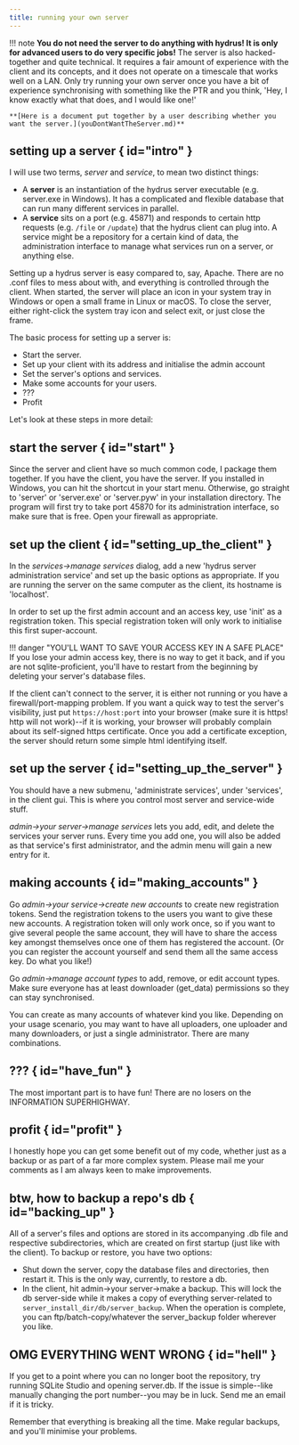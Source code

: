 ```yaml
---
title: running your own server  
---
```


!!! note
	**You do not need the server to do anything with hydrus! It is only for advanced users to do very specific jobs!** The server is also hacked-together and quite technical. It requires a fair amount of experience with the client and its concepts, and it does not operate on a timescale that works well on a LAN. Only try running your own server once you have a bit of experience synchronising with something like the PTR and you think, 'Hey, I know exactly what that does, and I would like one!'

	**[Here is a document put together by a user describing whether you want the server.](youDontWantTheServer.md)**

## setting up a server { id="intro" }

I will use two terms, _server_ and _service_, to mean two distinct things:

*   A **server** is an instantiation of the hydrus server executable (e.g. server.exe in Windows). It has a complicated and flexible database that can run many different services in parallel.
*   A **service** sits on a port (e.g. 45871) and responds to certain http requests (e.g. `/file` or `/update`) that the hydrus client can plug into. A service might be a repository for a certain kind of data, the administration interface to manage what services run on a server, or anything else.

Setting up a hydrus server is easy compared to, say, Apache. There are no .conf files to mess about with, and everything is controlled through the client. When started, the server will place an icon in your system tray in Windows or open a small frame in Linux or macOS. To close the server, either right-click the system tray icon and select exit, or just close the frame.

The basic process for setting up a server is:

*   Start the server.
*   Set up your client with its address and initialise the admin account
*   Set the server's options and services.
*   Make some accounts for your users.
*   ???
*   Profit

Let's look at these steps in more detail:

## start the server { id="start" }

Since the server and client have so much common code, I package them together. If you have the client, you have the server. If you installed in Windows, you can hit the shortcut in your start menu. Otherwise, go straight to 'server' or 'server.exe' or 'server.pyw' in your installation directory. The program will first try to take port 45870 for its administration interface, so make sure that is free. Open your firewall as appropriate.

## set up the client { id="setting_up_the_client" }

In the _services->manage services_ dialog, add a new 'hydrus server administration service' and set up the basic options as appropriate. If you are running the server on the same computer as the client, its hostname is 'localhost'.

In order to set up the first admin account and an access key, use 'init' as a registration token. This special registration token will only work to initialise this first super-account.

!!! danger "YOU'LL WANT TO SAVE YOUR ACCESS KEY IN A SAFE PLACE"
    If you lose your admin access key, there is no way to get it back, and if you are not sqlite-proficient, you'll have to restart from the beginning by deleting your server's database files.

If the client can't connect to the server, it is either not running or you have a firewall/port-mapping problem. If you want a quick way to test the server's visibility, just put `https://host:port` into your browser (make sure it is https! http will not work)--if it is working, your browser will probably complain about its self-signed https certificate. Once you add a certificate exception, the server should return some simple html identifying itself.

## set up the server { id="setting_up_the_server" }

You should have a new submenu, 'administrate services', under 'services', in the client gui. This is where you control most server and service-wide stuff.

_admin->your server->manage services_ lets you add, edit, and delete the services your server runs. Every time you add one, you will also be added as that service's first administrator, and the admin menu will gain a new entry for it.

## making accounts { id="making_accounts" }

Go _admin->your service->create new accounts_ to create new registration tokens. Send the registration tokens to the users you want to give these new accounts. A registration token will only work once, so if you want to give several people the same account, they will have to share the access key amongst themselves once one of them has registered the account. (Or you can register the account yourself and send them all the same access key. Do what you like!)

Go _admin->manage account types_ to add, remove, or edit account types. Make sure everyone has at least downloader (get_data) permissions so they can stay synchronised.

You can create as many accounts of whatever kind you like. Depending on your usage scenario, you may want to have all uploaders, one uploader and many downloaders, or just a single administrator. There are many combinations.

## ??? { id="have_fun" }

The most important part is to have fun! There are no losers on the INFORMATION SUPERHIGHWAY.

## profit { id="profit" }

I honestly hope you can get some benefit out of my code, whether just as a backup or as part of a far more complex system. Please mail me your comments as I am always keen to make improvements.

## btw, how to backup a repo's db { id="backing_up" }

All of a server's files and options are stored in its accompanying .db file and respective subdirectories, which are created on first startup (just like with the client). To backup or restore, you have two options:

*   Shut down the server, copy the database files and directories, then restart it. This is the only way, currently, to restore a db.
*   In the client, hit admin->your server->make a backup. This will lock the db server-side while it makes a copy of everything server-related to `server_install_dir/db/server_backup`. When the operation is complete, you can ftp/batch-copy/whatever the server\_backup folder wherever you like.

## OMG EVERYTHING WENT WRONG { id="hell" }

If you get to a point where you can no longer boot the repository, try running SQLite Studio and opening server.db. If the issue is simple--like manually changing the port number--you may be in luck. Send me an email if it is tricky.

Remember that everything is breaking all the time. Make regular backups, and you'll minimise your problems.